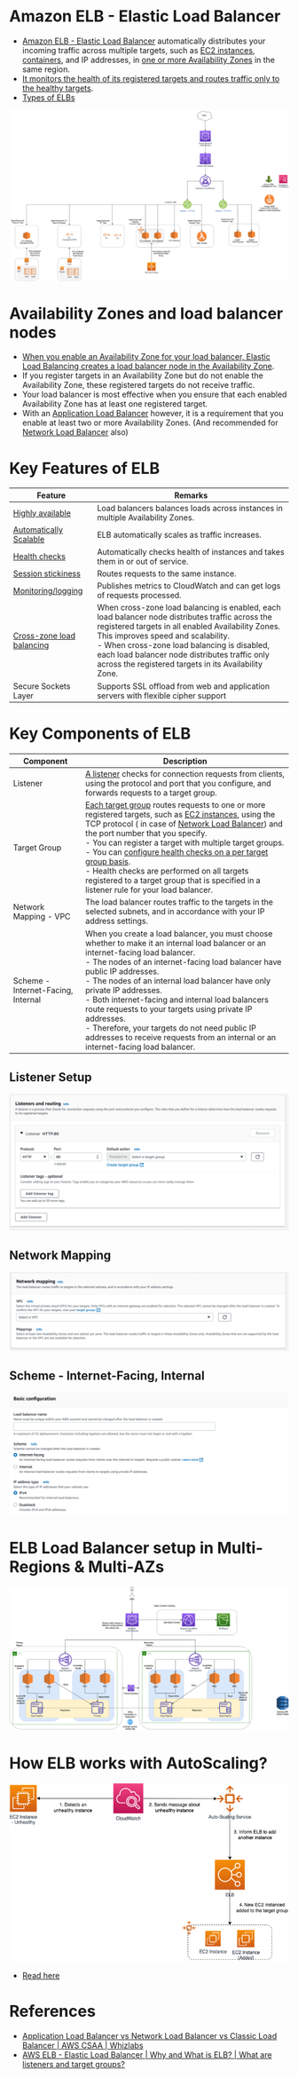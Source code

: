 # Amazon ELB - Elastic Load Balancer
- [Amazon ELB - Elastic Load Balancer](https://docs.aws.amazon.com/elasticloadbalancing) automatically distributes your incoming traffic across multiple targets, such as [EC2 instances](../../../3_ComputeServices/AmazonEC2), [containers](../../../4_ContainerOrchestrationServices/AmazonECS), and IP addresses, in [one or more Availability Zones](../../../AWS-Global-Architecture-Region-AZ.md) in the same region.
- [It monitors the health of its registered targets and routes traffic only to the healthy targets](https://aws.amazon.com/builders-library/implementing-health-checks/).
- [Types of ELBs](TypesOfELBs.md)

![img.png](assests/AWS_Elastic_Load_Balancer.png)

# Availability Zones and load balancer nodes
- [When you enable an Availability Zone for your load balancer, Elastic Load Balancing creates a load balancer node in the Availability Zone](https://docs.aws.amazon.com/elasticloadbalancing/latest/userguide/how-elastic-load-balancing-works.html). 
- If you register targets in an Availability Zone but do not enable the Availability Zone, these registered targets do not receive traffic. 
- Your load balancer is most effective when you ensure that each enabled Availability Zone has at least one registered target.
- With an [Application Load Balancer](TypesOfELBs.md) however, it is a requirement that you enable at least two or more Availability Zones. (And recommended for [Network Load Balancer](TypesOfELBs.md) also)

# Key Features of ELB

| Feature                                                                                                                              | Remarks                                                                                                                                                                                                                                                                                                                                                 |
|--------------------------------------------------------------------------------------------------------------------------------------|---------------------------------------------------------------------------------------------------------------------------------------------------------------------------------------------------------------------------------------------------------------------------------------------------------------------------------------------------------|
| [Highly available](../../../../1_HLDDesignComponents/0_SystemGlossaries/Reliability/HighAvailability.md)                                | Load balancers balances loads across instances in multiple Availability Zones.                                                                                                                                                                                                                                                                          |
| [Automatically Scalable](../../../../1_HLDDesignComponents/0_SystemGlossaries/Reliability/HighAvailability.md)                          | ELB automatically scales as traffic increases.                                                                                                                                                                                                                                                                                                          |
| [Health checks](https://docs.aws.amazon.com/elasticloadbalancing/latest/application/target-group-health-checks.html)                 | Automatically checks health of instances and takes them in or out of service.                                                                                                                                                                                                                                                                           |
| [Session stickiness](https://docs.aws.amazon.com/elasticloadbalancing/latest/application/sticky-sessions.html)                       | Routes requests to the same instance.                                                                                                                                                                                                                                                                                                                   |
| [Monitoring/logging](https://docs.aws.amazon.com/elasticloadbalancing/latest/application/load-balancer-monitoring.html)              | Publishes metrics to CloudWatch and can get logs of requests processed.                                                                                                                                                                                                                                                                                 |
| [Cross-zone load balancing](https://docs.aws.amazon.com/elasticloadbalancing/latest/userguide/how-elastic-load-balancing-works.html) | When cross-zone load balancing is enabled, each load balancer node distributes traffic across the registered targets in all enabled Availability Zones. This improves speed and scalability.<br/>- When cross-zone load balancing is disabled, each load balancer node distributes traffic only across the registered targets in its Availability Zone. |
| Secure Sockets Layer                                                                                                                 | Supports SSL offload from web and application servers with flexible cipher support                                                                                                                                                                                                                                                                      |

# Key Components of ELB

| Component                          | Description                                                                                                                                                                                                                                                                                                                                                                                                                                                                                                                                                                                                                                                                                                                 |
|------------------------------------|-----------------------------------------------------------------------------------------------------------------------------------------------------------------------------------------------------------------------------------------------------------------------------------------------------------------------------------------------------------------------------------------------------------------------------------------------------------------------------------------------------------------------------------------------------------------------------------------------------------------------------------------------------------------------------------------------------------------------------|
| Listener                           | [A listener](https://docs.aws.amazon.com/elasticloadbalancing/latest/network/load-balancer-listeners.html) checks for connection requests from clients, using the protocol and port that you configure, and forwards requests to a target group.                                                                                                                                                                                                                                                                                                                                                                                                                                                                            |
| Target Group                       | [Each target group](https://docs.aws.amazon.com/elasticloadbalancing/latest/network/load-balancer-target-groups.html) routes requests to one or more registered targets, such as [EC2 instances](../../../3_ComputeServices/AmazonEC2), using the TCP protocol ( in case of [Network Load Balancer]()) and the port number that you specify.<br/>- You can register a target with multiple target groups.<br/>- You can [configure health checks on a per target group basis](https://docs.aws.amazon.com/elasticloadbalancing/latest/application/target-group-health-checks.html).<br/>- Health checks are performed on all targets registered to a target group that is specified in a listener rule for your load balancer. |
| Network Mapping - VPC              | The load balancer routes traffic to the targets in the selected subnets, and in accordance with your IP address settings.                                                                                                                                                                                                                                                                                                                                                                                                                                                                                                                                                                                                   |
| Scheme - Internet-Facing, Internal | When you create a load balancer, you must choose whether to make it an internal load balancer or an internet-facing load balancer.<br/>- The nodes of an internet-facing load balancer have public IP addresses.<br/>- The nodes of an internal load balancer have only private IP addresses.<br/>- Both internet-facing and internal load balancers route requests to your targets using private IP addresses.<br/>- Therefore, your targets do not need public IP addresses to receive requests from an internal or an internet-facing load balancer.                                                                                                                                                                     |

## Listener Setup

![img.png](assests/elb_listener_setup.png)

## Network Mapping

![img.png](assests/elb_network_mapping_setup.png)

## Scheme - Internet-Facing, Internal

![img.png](assests/elb_scheme_setup.png)

# ELB Load Balancer setup in Multi-Regions & Multi-AZs

![img.png](../../../0_AWSDesigns/DesignMultiRegionActiveActiveArchitectureOnAWS/AWS-Multi-Region-AZ-HA.drawio.png)

# How ELB works with AutoScaling?

![img.png](../../../3_ComputeServices/AmazonEC2/AutoScalingGroup/assets/Auto-Scaling-ELB.png)

- [Read here](../../../3_ComputeServices/AmazonEC2/AutoScalingGroup/Readme.md)

# References
- [Application Load Balancer vs Network Load Balancer vs Classic Load Balancer | AWS CSAA | Whizlabs](https://www.youtube.com/watch?v=WqJDac1H81I)
- [AWS ELB - Elastic Load Balancer | Why and What is ELB? | What are listeners and target groups?](https://www.youtube.com/watch?v=fMgA3rE0aPY)